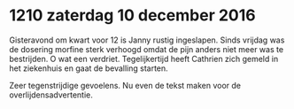 # 1210 zaterdag 10 december 2016
Gisteravond om kwart voor 12 is Janny rustig ingeslapen. Sinds vrijdag was de dosering morfine sterk verhoogd omdat de pijn anders niet meer was te bestrijden. O wat een verdriet. Tegelijkertijd heeft Cathrien zich gemeld in het ziekenhuis en gaat de bevalling starten.

Zeer tegenstrijdige gevoelens. Nu even de tekst maken voor de overlijdensadvertentie.